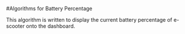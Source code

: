 #Algorithms for Battery Percentage

This algorithm is written to display the current battery percentage of e-scooter onto the dashboard. 